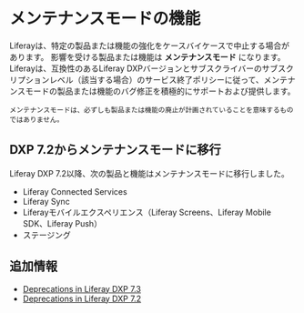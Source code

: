 # メンテナンスモードの機能

Liferayは、特定の製品または機能の強化をケースバイケースで中止する場合があります。 影響を受ける製品または機能は **メンテナンスモード** になります。 Liferayは、互換性のあるLiferay DXPバージョンとサブスクライバーのサブスクリプションレベル（該当する場合）のサービス終了ポリシーに従って、メンテナンスモードの製品または機能のバグ修正を積極的にサポートおよび提供します。

```{note}
メンテナンスモードは、必ずしも製品または機能の廃止が計画されていることを意味するものではありません。
```

## DXP 7.2からメンテナンスモードに移行

Liferay DXP 7.2以降、次の製品と機能はメンテナンスモードに移行しました。

  - Liferay Connected Services
  - Liferay Sync
  - Liferayモバイルエクスペリエンス（Liferay Screens、Liferay Mobile SDK、Liferay Push）
  - ステージング

## 追加情報

  - [Deprecations in Liferay DXP 7.3](./deprecations-in-liferay-dxp-7-3.md)
  - [Deprecations in Liferay DXP 7.2](./deprecations-in-liferay-dxp-7-2.md)
